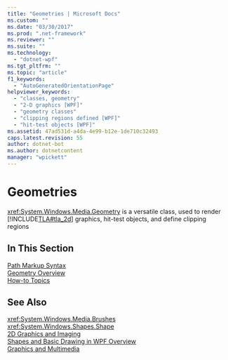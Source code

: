 ```yaml
---
title: "Geometries | Microsoft Docs"
ms.custom: ""
ms.date: "03/30/2017"
ms.prod: ".net-framework"
ms.reviewer: ""
ms.suite: ""
ms.technology: 
  - "dotnet-wpf"
ms.tgt_pltfrm: ""
ms.topic: "article"
f1_keywords: 
  - "AutoGeneratedOrientationPage"
helpviewer_keywords: 
  - "classes, geometry"
  - "2-D graphics [WPF]"
  - "geometry classes"
  - "clipping regions defined [WPF]"
  - "hit-test objects [WPF]"
ms.assetid: 47ad531d-a4da-4e99-b12e-1de710c32493
caps.latest.revision: 55
author: dotnet-bot
ms.author: dotnetcontent
manager: "wpickett"
---
```

# Geometries
<xref:System.Windows.Media.Geometry> is a versatile class, used to render [!INCLUDE[TLA#tla_2d](../../../../includes/tlasharptla-2d-md.md)] graphics, hit-test objects, and define clipping regions  
  
## In This Section  
 [Path Markup Syntax](../../../../docs/framework/wpf/graphics-multimedia/path-markup-syntax.md)  
 [Geometry Overview](../../../../docs/framework/wpf/graphics-multimedia/geometry-overview.md)  
 [How-to Topics](../../../../docs/framework/wpf/graphics-multimedia/geometries-how-to-topics.md)  
  
## See Also  
 <xref:System.Windows.Media.Brushes>   
 <xref:System.Windows.Shapes.Shape>   
 [2D Graphics and Imaging](../../../../docs/framework/wpf/advanced/optimizing-performance-2d-graphics-and-imaging.md)   
 [Shapes and Basic Drawing in WPF Overview](../../../../docs/framework/wpf/graphics-multimedia/shapes-and-basic-drawing-in-wpf-overview.md)   
 [Graphics and Multimedia](../../../../docs/framework/wpf/graphics-multimedia/index.md)